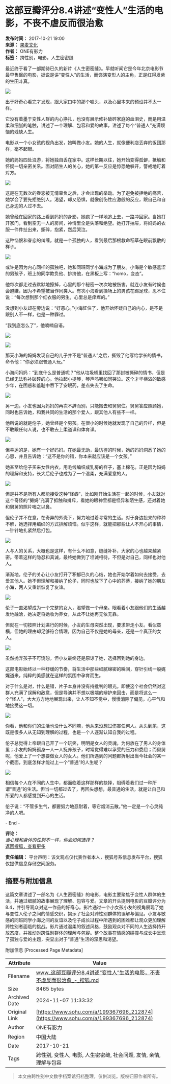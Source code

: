 # 这部豆瓣评分8.4讲述“变性人”生活的电影，不丧不虐反而很治愈

**发布时间：** 2017-10-21 19:00  
**来源：** [果麦文化](https://www.sohu.com/?spm=smpc.content-abroad.content.1.1730979150055RSdOqBR)  
**作者：** ONE有影力  
**标签：** 跨性别，电影，人生密密缝

最近终于看了一部期待已久的新片《人生密密缝》。早就听闻它是今年北京电影节最早售罄的电影，据说是讲“变性人”的生活，而饰演变形人的主角，正是红得发紫的生田斗真。

![](http://5b0988e595225.cdn.sohucs.com/images/20171021/471482e5a0a641edb254ee3446b32b85.jpeg)

出于好奇心看完才发现，跟大家口中的那个噱头，以及心里本来的预设并不太一样。

它没有着墨于变性人群的内心挣扎，也没有展示修补破碎家庭的血泪史，而是用温柔和细腻的笔触，讲述了一个理解、包容和爱的故事，讲述了每个“普通人”充满烦恼的残缺人生。

电影以一个小女孩的视角出发，她叫做小友。她的人生，就像便利店丢弃的饭团那样，毫不起眼。

她的妈妈四处浪游，将她独自丢在家中。这样长期以往，她开始变得孤僻，抵触和怀疑一切亲密关系。面对陌生人的关心，她的第一反应是惊恐地躲开，警戒地盯着对方。

![](http://5b0988e595225.cdn.sohucs.com/images/20171021/d4120bd8b4ee411ebaaac7237dbe6fd5.jpeg)

这是在无数次的眷恋被无情辜负之后，才会出现的举动。为了避免被拒绝的痛苦，她学会了要先拒绝别人。渴望，却又恐惧，就像创伤性应激般的反应，跟自己和自己身边的人过不去。

她曾经在回家的路上看到妈妈的身影，她疯了一样地追上去，一路冲回家。当她打开家门，看到空无一人的房间，神情里全是失落和绝望。她打开抽屉，将妈妈的衣服一件件扯出来，撕碎，抱紧，然后哭泣。

这种恼恨和眷恋的纠缠，就是一个孤独的人，看到最后那根救命稻草在眼前飘散的样子。

![](http://5b0988e595225.cdn.sohucs.com/images/20171021/b90834c32aef42a2a4e2ccc5d1bd7f21.jpeg)

或许是因为内心同样的孤独吧，她和同班同学小海成为了朋友。小海是个敏感羞涩的男孩子，班上的同学欺负他、排挤他，在黑板上写：“homo，变态”。

他每次都走过去默默地擦掉，心里的那个秘密一次次地被伤害。就连小友有时候也会避嫌，因为不希望被当作同类人。有次小海看到操场上的男孩在踢足球，忍不住说：“每次想到那个红衣服的男生，心里总是痒痒的。”

没想到小友却在旁边说：“好恶心。”小海怔住了，他开始怀疑自己的内心，是不是跟别人不一样，也是一种罪过。

“我到底怎么了”，他喃喃自语。

![](http://5b0988e595225.cdn.sohucs.com/images/20171021/7fd312c3bd3148d4b7ed30cd5b4eeb9e.jpeg)

![](http://5b0988e595225.cdn.sohucs.com/images/20171021/ed6bf407190046fd9f7fef854c4474f7.jpeg)

那天小海的妈妈发现自己的儿子并不是“普通人”之后，撕毁了他写给学长的情书，命令他：“你必须跟普通人玩。”

小海问妈妈：“到底什么是普通呢？”他从垃圾桶里找回了那封被撕碎的情书，但是已经无法弥补破碎的心。他拉起小提琴，琴声呜咽如同哭泣。这个才华横溢的敏感少年，在困惑和羞耻中吞下了安眠药，差点失去了生命。

![](http://5b0988e595225.cdn.sohucs.com/images/20171021/8490e66a60c04ed5bd4ec2bf6c804d64.jpeg)

另一边，小友也因为妈妈的再次不辞而别，只能搬去和舅舅住。舅舅答应照顾她，同时也告诉她，和我共同的生活的那个爱人，跟其他人有些不一样。

他所说的就是伦子，她曾经是个男孩。在很小的时候她就发现了自己的异样，但是不敢跟任何人说，也不敢去上柔道课和体育课。

![](http://5b0988e595225.cdn.sohucs.com/images/20171021/85111b18c6e945599c810812c1927b77.jpeg)

但幸运的是，她有一个好妈妈。在她最无助，最彷徨的时候，她的妈妈洞悉了她的心思，并且告诉她：“这不是你的错，你本来就应该是一个女孩。”

她甚至给伦子买来女性内衣，用毛线编织成乳房的样子，塞上棉花。正是因为妈妈的理解和支持，长大后伦子也成为了一个温柔，充满爱意的人。

![](http://5b0988e595225.cdn.sohucs.com/images/20171021/012f3b58abec406c933300fb57aa6406.jpeg)

但是并不是所有人都能接受这种“怪癖”，比如刚开始生活在一起的时候，小友就对这个奇怪的“舅妈”充满了抵触和排斥，看她的眼神里都是怪异和陌生感，还对着她和舅舅的照片嗤之以鼻。

但伦子并不在意，在奇异的外壳下，努力地过着寻常的生活。对于身边投来的种种不解，她选择用编织的方式排解烦恼。似乎这样，就能把那些让人不开心的事情，一针针地扎紧然后打包。

![](http://5b0988e595225.cdn.sohucs.com/images/20171021/2dff25179cf34418958835aa5e6a92a5.jpeg)

人与人的关系，大概也是这样，有什么不如意，缝缝补补，大家的心也越来越紧密。带着这样的隐忍和真诚，最终她做到了坦诚相待，不但是对自己，同样也对他人。

渐渐地，伦子的关心让小友打开了积郁已久的心结，她也开始学着如何去接受，去爱其他人。她不但理解和接纳了伦子，同时也放下了心中的芥蒂，接纳了她的朋友小海，两人又重新恢复了友谊。

![](http://5b0988e595225.cdn.sohucs.com/images/20171021/e4fa1d8e18d94fbcab1ccfa386b8271f.jpeg)

伦子一直渴望成为一个完整的女人，渴望做一个母亲。眼看着小友跟他们的生活越发地融洽，她决定将她收为养女，从此不让她再无依无靠。

但就在一切按照计划进行的时候，小友的生母突然出现，要求带走小友。看似蛮横，但她的理由却足够符合情理，因为自己不仅是她的母亲，还是一个真正的女人。

![](http://5b0988e595225.cdn.sohucs.com/images/20171021/44ed57248e2f4e56b944f43e520d1b84.jpeg)

虽然抛弃孩子不可饶恕，但小友最终还是原谅了她，选择回到她的身边。

这部电影始终以一种舒缓的节奏，将生活中那些细腻绵密的瞬间，穿针引线一般娓娓道来，纯粹的美感就在这样的氛围中孕育而生。

对于什么是对，什么是错，片子本身并没有持批判的眼光。即使这个社会仍然对这群人充满了误解和敌意，但是导演并不想以极端的辩护来回击，而是将这么一个“怪人”，大大方方地地展现出来，让人不知不觉中，慢慢消除了偏见，心平气和地接受这一切。

![](http://5b0988e595225.cdn.sohucs.com/images/20171021/fa329f0443d54862aed469ba844a4fd8.jpeg)

你看，他和你们的生活也没什么不同嘛，他从来没想过伤害任何人。从头到尾，这既是很多人从无知到理解的过程，也是一个人逐渐认知自我的过程。

伦子总觉得上帝跟自己开了一个玩笑，明明是女人的灵魂，为何放在了男人的身体里；小友的妈妈孤身一人一人抚养孩子，时常觉得难以承受的压力和委屈；而舅舅呢，他爱上了一个想要做女人的女人。他们所遇到的问题都折射出当今社会的某一个截面，到底怎样才能过上一个“普通”的人生呢？

![](http://5b0988e595225.cdn.sohucs.com/images/20171021/7ab3cf143f7f4f398b606b32402090ba.jpeg)

相信每个人在不同的人生中，都面临着这样那样的抉择，阻碍着我们过一种所谓“普通”的生活。但当一切都过去了，再回头想想，最普通的生活，就是让自己和所爱的人都感觉到开心的生活。

伦子说：“不管多生气，都要努力地忍耐着，等它烟消云散。”他一定是一个心灵纯净的人吧。

\- End - 

**评论：**  
*当心理和身体的性别不一样，你会如何选择？*  
[返回搜狐，查看更多](https://www.sohu.com/?strategyid=00001&spm=smpc.content-abroad.content.3.1730979150055RSdOqBR "点击进入搜狐首页")  

**责任编辑：** 平台声明：该文观点仅代表作者本人，搜狐号系信息发布平台，搜狐仅提供信息存储空间服务。

## 摘要与附加信息

<!-- tcd_abstract -->
这篇文章讲述了一部名为《人生密密缝》的电影，电影主要聚焦于变性人群体的生活，并通过细腻的故事展现了理解、包容与爱。文章的开头提到电影的豆瓣评分为8.4，并引导观众对这一作品的好奇心。影片通过一个小女孩小友的视角展现了她与变性人伦子之间的情感交织，揭示了社会对跨性别群体的误解与偏见。小友与敏感的同班同学小海之间的友谊以及伦子成长过程中所遇到的困难都让观众更加理解跨性别者面临的挑战。影片通过温柔的叙述风格，鼓励观众对不同的人生选择持开放态度，并推动对跨性别群体的理解与包容。整个故事在情感的碰撞与成长中呈现了孤独与爱的主题，突显出对于“普通”生活的深思和渴望。
<!-- tcd_abstract_end -->

附加信息 [Processed Page Metadata]

| Attribute       | Value                                  |
|-----------------|----------------------------------------|
| Filename        | www_这部豆瓣评分8.4讲述“变性人”生活的电影，不丧不虐反而很治愈_-_搜狐.md                             |
| Size            | 8465 bytes                           |
| Archived Date   | 2024-11-07 11:33:32                             |
| Original Link   | [https://www.sohu.com/a/199367696_212874](https://www.sohu.com/a/199367696_212874)                       |
| Author          | ONE有影力                               |
| Region          | 中国大陆                               |
| Date            | 2017-10-21                                 |
| Tags            | 跨性别, 变性人, 电影, 人生密密缝, 社会问题, 友情, 亲情, 理解与包容                                 |
>
> 本文由跨性别中文数字档案馆归档整理，仅供浏览。版权归原作者所有。
>